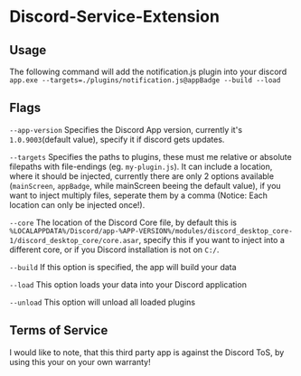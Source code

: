 # Discord-Service-Extension

## Usage
The following command will add the notification.js plugin into your discord
`app.exe --targets=./plugins/notification.js@appBadge --build --load`

## Flags
`--app-version`   Specifies the Discord App version, currently it's `1.0.9003`(default value), specify it if discord gets updates.

`--targets`       Specifies the paths to plugins, these must me relative or absolute filepaths with file-endings (eg. `my-plugin.js`).
                  It can include a location, where it should be injected, currently there are only 2 options available (`mainScreen`, `appBadge`, 
                  while mainScreen beeing the default value), if you want to inject multiply files, seperate them by a comma (Notice: Each 
                  location can only be injected once!).
                  
`--core`          The location of the Discord Core file, by default this is 
                  `%LOCALAPPDATA%/Discord/app-%APP-VERSION%/modules/discord_desktop_core-1/discord_desktop_core/core.asar`, specify this if you want to inject into
                  a different core, or if you Discord installation is not on `C:/`.
                  
`--build`         If this option is specified, the app will build your data

`--load`          This option loads your data into your Discord application

`--unload`        This option will unload all loaded plugins


## Terms of Service
I would like to note, that this third party app is against the Discord ToS, by using this your on your own warranty!
                  
